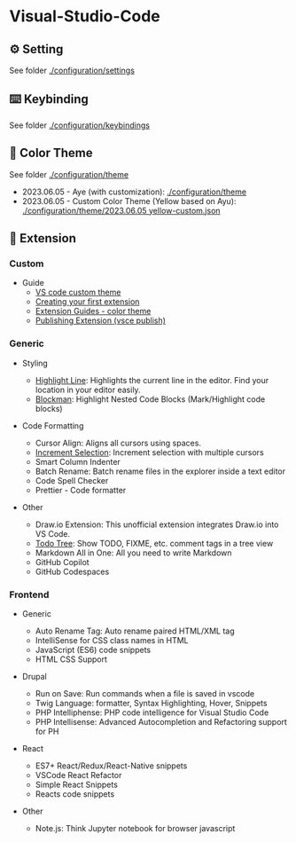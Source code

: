 # Visual-Studio-Code





## ⚙️ Setting

See folder [./configuration/settings](./configuration/settings)


## ⌨️ Keybinding

See folder [./configuration/keybindings](./configuration/keybindings)


## 🎨 Color Theme

See folder [./configuration/theme](./configuration/theme)

-   2023.06.05 - Aye (with customization): [./configuration/theme](./configuration/theme/2023.06.05%20-%20ayu.json)
-   2023.06.05 - Custom Color Theme (Yellow based on Ayu): [./configuration/theme/2023.06.05 yellow-custom.json](./configuration/theme/2023.06.05%20-%20yellow-custom.json)

## 💫 Extension

### Custom 

- Guide
    - [VS code custom theme](https://code.visualstudio.com/docs/getstarted/themes)
    - [Creating your first extension](https://code.visualstudio.com/api/get-started/your-first-extension)
    - [Extension Guides - color theme](https://code.visualstudio.com/api/extension-guides/color-theme)
    - [Publishing Extension (vsce publish)](https://code.visualstudio.com/api/working-with-extensions/publishing-extension)

### Generic

-   Styling
    -   [Highlight Line](./configuration/extension/highlight-line.json):  Highlights the current line in the editor. Find your location in your editor easily.
    -   [Blockman](./configuration/extension/block-man.json): Highlight Nested Code Blocks (Mark/Highlight code blocks)

-   Code Formatting
    -   Cursor Align: Aligns all cursors using spaces.
    -   [Increment Selection](): Increment selection with multiple cursors
    -   Smart Column Indenter
    -   Batch Rename: Batch rename files in the explorer inside a text editor
    -   Code Spell Checker
    -   Prettier - Code formatter

-   Other
    -   Draw.io Extension: This unofficial extension integrates Draw.io into VS Code.
    -   [Todo Tree](./configuration/extension/todo-tree.json): Show TODO, FIXME, etc. comment tags in a tree view
    -   Markdown All in One: All you need to write Markdown
    -   GitHub Copilot
    -   GitHub Codespaces



### Frontend

-   Generic
    -   Auto Rename Tag: Auto rename paired HTML/XML tag
    -   IntelliSense for CSS class names in HTML
    -   JavaScript (ES6) code snippets
    -   HTML CSS Support

-   Drupal
    -   Run on Save: Run commands when a file is saved in vscode
    -   Twig Language: formatter, Syntax Highlighting, Hover, Snippets
    -   PHP Intelliphense: PHP code intelligence for Visual Studio Code
    -   PHP Intellisense: Advanced Autocompletion and Refactoring support for PH
-   React
    -   ES7+ React/Redux/React-Native snippets
    -   VSCode React Refactor
    -   Simple React Snippets
    -   Reacts code snippets

-   Other
    -   Note.js: Think Jupyter notebook for browser javascript

